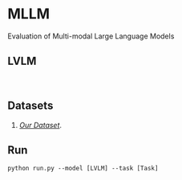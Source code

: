 # MLLM
Evaluation of Multi-modal Large Language Models <br />
## LVLM 
  <br />

  
## Datasets

1. *[Our Dataset](https://drive.google.com/file/d/17MI7m0JO0xOyIQu1IYwI5RNqSI2shrh6/view?usp=sharing)*. <br />

## Run
```
python run.py --model [LVLM] --task [Task]
```
